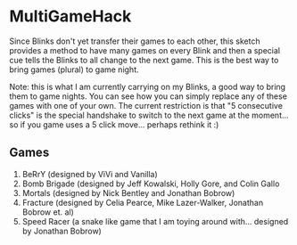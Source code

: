 # MultiGameHack
Since Blinks don't yet transfer their games to each other, this sketch provides a method to have many games on every Blink and then a special cue tells the Blinks to all change to the next game. This is the best way to bring games (plural) to game night.

Note: this is what I am currently carrying on my Blinks, a good way to bring them to game nights. You can see how you can simply replace any of these games with one of your own. The current restriction is that "5 consecutive clicks" is the special handshake to switch to the next game at the moment... so if you game uses a 5 click move... perhaps rethink it :)

## Games
1. BeRrY (designed by ViVi and Vanilla)
2. Bomb Brigade (designed by Jeff Kowalski, Holly Gore, and Colin Gallo
3. Mortals (designed by Nick Bentley and Jonathan Bobrow)
4. Fracture (designed by Celia Pearce, Mike Lazer-Walker, Jonathan Bobrow et. al)
5. Speed Racer (a snake like game that I am toying around with... designed by Jonathan Bobrow)
